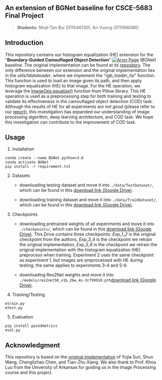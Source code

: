 ## An extension of BGNet baseline for CSCE-5683 Final Project

> **Students:**
> Nhat-Tan Bui (011046130),
> An Vuong (011066086)

## Introduction

This repository contains our histogram equalization (HE) extension for the "**Boundary-Guided Camouflaged Object Detection**" [![Arxiv Page](https://img.shields.io/badge/Arxiv-2207.00794-red?style=flat-square)](https://arxiv.org/abs/2207.00794) (BGNet)  baseline.
The original implementation can be found at its <a href="https://github.com/thograce/BGNet">repository</a>. The only difference between our extension and the original implementation lies in the _utils/tdataloader_, where we implement the "_rgb_loader_he_" function. This function is used to load an image given its path, and then apply histogram equalization (HE) to that image.
For the HE operation, we leverage the <a href="https://pillow.readthedocs.io/en/stable/reference/ImageOps.html#PIL.ImageOps.equalize">ImageOps.equalize()</a> function from Pillow library.
This HE operation is used as a preprocessing step for both training and testing to validate its effectiveness in the camouflaged object detection (COD) task.
Although the results of HE for all experiments are _not good_ (please refer to our <a href="https://drive.google.com/file/d/1BQoDZMORJXoVFHEcnvKdWNUy5g46ckds/view?usp=drive_link">report</a>), this investigation has expanded our understanding of image processing algorithm, deep learning
architecture, and COD task. We hope this investigation can contribute to the improvement of COD task.

## Usage

1. Installation

```
conda create --name BGNet python=3.6
conda activate BGNet
pip install -r requirement.txt
```

2. Datasets

    + downloading testing dataset and move it into `./data/TestDataset/`, 
    which can be found in this [download link (Google Drive)](https://drive.google.com/file/d/1SLRB5Wg1Hdy7CQ74s3mTQ3ChhjFRSFdZ/view?usp=sharing).
    
    + downloading training dataset and move it into `./data/TrainDataset/`, 
    which can be found in this [download link (Google Drive)](https://drive.google.com/file/d/1Kifp7I0n9dlWKXXNIbN7kgyokoRY4Yz7/view?usp=sharing).

3. Checkpoints
    
    + downloading pretrained weights of all experiments and move it into `./checkpoints/`, 
    which can be found in this [download link (Google Drive)](https://drive.google.com/drive/folders/18C9rtogy8caXHfDNaRtcqp9vpDq7bysd?usp=drive_link).
    This Drive contains three checkpoints: _Exp_1_2_ is the original checkpoint from the authors, _Exp_3_4_ is the checkpoint we retrain the original implementation, _Exp_5_6_ is the checkpoint we
    retrain the original implementation with the histogram equalization (HE) preprocess when training. Experiment 2 uses the same checkpoint as experiment 1, but images are preprocessed with HE during testing; the same applies to experiments 3-4 and 5-6.
    
    + downloading Res2Net weights and move it into `./models/res2net50_v1b_26w_4s-3cf99910.pth`[download link (Google Drive)](https://drive.google.com/file/d/1_1N-cx1UpRQo7Ybsjno1PAg4KE1T9e5J/view?usp=sharing).
      
4. Training/Testing
```
etrain.py
etest.py
```

5. Evaluation
```
pip install pysodmetrics
eval.py
```

## Acknowledgment

This repository is based on the <a href="https://github.com/thograce/BGNet">original implementation</a> of Yujia Sun, Shuo Wang, Chenglizhao Chen, and Tian-Zhu Xiang. We also thank to Prof. Khoa Luu from the University of Arkansas for guiding us in the Image Processing course and this project.
